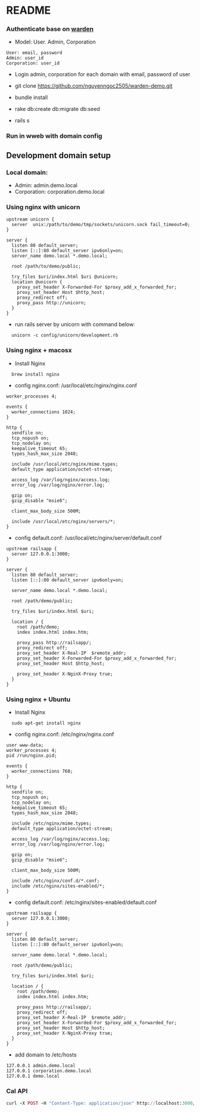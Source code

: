 # README
### Authenticate base on [warden](https://github.com/wardencommunity/warden)
- Model: User. Admin, Corporation
```
User: email, password
Admin: user_id
Corporation: user_id
```

- Login admin, corporation for each domain with email, password of user

- git clone https://github.com/nguyenngoc2505/warden-demo.git
- bundle install
- rake db:create db:migrate db:seed
- rails s

### Run in wweb with domain config
## Development domain setup
### Local domain:
- Admin: admin.demo.local
- Corporation: corporation.demo.local

### Using nginx with unicorn
```
upstream unicorn {
  server  unix:/path/to/demo/tmp/sockets/unicorn.sock fail_timeout=0;
}

server {
  listen 80 default_server;
  listen [::]:80 default_server ipv6only=on;
  server_name demo.local *.demo.local;

  root /path/to/demo/public;

  try_files $uri/index.html $uri @unicorn;
  location @unicorn {
    proxy_set_header X-Forwarded-For $proxy_add_x_forwarded_for;
    proxy_set_header Host $http_host;
    proxy_redirect off;
    proxy_pass http://unicorn;
  }
}
```

* run rails server by unicorn with command below:
```
  unicorn -c config/unicorn/development.rb
```

### Using nginx + macosx
*  Install Nginx
```
  brew install nginx
```

*  config nginx.conf: /usr/local/etc/nginx/nginx.conf

```
worker_processes 4;

events {
  worker_connections 1024;
}

http {
  sendfile on;
  tcp_nopush on;
  tcp_nodelay on;
  keepalive_timeout 65;
  types_hash_max_size 2048;

  include /usr/local/etc/nginx/mime.types;
  default_type application/octet-stream;

  access_log /var/log/nginx/access.log;
  error_log /var/log/nginx/error.log;

  gzip on;
  gzip_disable "msie6";

  client_max_body_size 500M;

  include /usr/local/etc/nginx/servers/*;
}
```

*  config default.conf: /usr/local/etc/nginx/server/default.conf

```
upstream railsapp {
  server 127.0.0.1:3000;
}

server {
  listen 80 default_server;
  listen [::]:80 default_server ipv6only=on;

  server_name demo.local *.demo.local;

  root /path/demo/public;

  try_files $uri/index.html $uri;

  location / {
    root /path/demo;
    index index.html index.htm;

    proxy_pass http://railsapp/;
    proxy_redirect off;
    proxy_set_header X-Real-IP  $remote_addr;
    proxy_set_header X-Forwarded-For $proxy_add_x_forwarded_for;
    proxy_set_header Host $http_host;

    proxy_set_header X-NginX-Proxy true;
  }
}
```
### Using nginx + Ubuntu

*  Install Nginx
```
  sudo apt-get install nginx
```

*  config nginx.conf: /etc/nginx/nginx.conf

```
user www-data;
worker_processes 4;
pid /run/nginx.pid;

events {
  worker_connections 768;
}

http {
  sendfile on;
  tcp_nopush on;
  tcp_nodelay on;
  keepalive_timeout 65;
  types_hash_max_size 2048;

  include /etc/nginx/mime.types;
  default_type application/octet-stream;

  access_log /var/log/nginx/access.log;
  error_log /var/log/nginx/error.log;

  gzip on;
  gzip_disable "msie6";

  client_max_body_size 500M;

  include /etc/nginx/conf.d/*.conf;
  include /etc/nginx/sites-enabled/*;
}

```

*  config default.conf: /etc/nginx/sites-enabled/default.conf

```
upstream railsapp {
  server 127.0.0.1:3000;
}

server {
  listen 80 default_server;
  listen [::]:80 default_server ipv6only=on;

  server_name demo.local *.demo.local;

  root /path/demo/public;

  try_files $uri/index.html $uri;

  location / {
    root /path/demo;
    index index.html index.htm;

    proxy_pass http://railsapp/;
    proxy_redirect off;
    proxy_set_header X-Real-IP  $remote_addr;
    proxy_set_header X-Forwarded-For $proxy_add_x_forwarded_for;
    proxy_set_header Host $http_host;
    proxy_set_header X-NginX-Proxy true;
  }
}
```

*  add domain to /etc/hosts
```
127.0.0.1 admin.demo.local
127.0.0.1 corporation.demo.local
127.0.0.1 demo.local
```

### Cal API
```ruby
curl -X POST -H "Content-Type: application/json" http://localhost:3000/v1/welcome -d '{"authentication_token":"447e50302f0cbf5b1a7951c603123c2ce354fd12"}'
```
